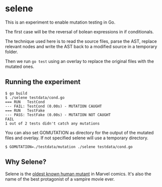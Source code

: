 # selene

This is an experiment to enable mutation testing in Go.

The first case will be the reversal of bolean expressions in if conditionals.

The technique used here is to read the source files, parse the AST, replace relevant nodes and write the AST back to a modified source in a temporary folder.

Then we run `go test` using an overlay to replace the original files with the mutated ones.

## Running the experiment

```
$ go build
$ ./selene testdata/cond.go
=== RUN   TestCond
--- FAIL: TestCond (0.00s) - MUTATION CAUGHT
=== RUN   TestFake
--- PASS: TestFake (0.00s) - MUTATION NOT CAUGHT
FAIL
1 out of 2 tests didn't catch any mutations
```

You can also set GOMUTATION as directory for the output of the mutated files and overlay. If not specified selene will use a temporary directory.

```
$ GOMUTATION=./testdata/mutation ./selene testdata/cond.go
```

## Why Selene?

Selene is the [oldest known human mutant](https://en.wikipedia.org/wiki/Selene_(comics)) in Marvel comics. It's also the name of the best protagonist of a vampire movie ever.
